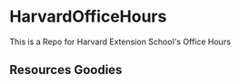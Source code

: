 # HarvardOfficeHours
This is a Repo for Harvard Extension School's Office Hours

## Resources Goodies
